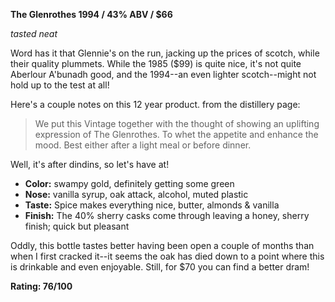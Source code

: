 **The Glenrothes 1994 / 43% ABV / $66**

*tasted neat*

Word has it that Glennie's on the run, jacking up the prices of scotch, while their quality plummets.  While the 1985 ($99) is quite nice, it's not quite Aberlour A'bunadh good, and the 1994--an even lighter scotch--might not hold up to the test at all!

Here's a couple notes on this 12 year product. from the distillery page:

> We put this Vintage together with the thought of showing an uplifting expression of The Glenrothes. To whet the appetite and enhance the mood. Best either after a light meal or before dinner.

Well, it's after dindins, so let's have at!

* **Color:** swampy gold, definitely getting some green
* **Nose:** vanilla syrup, oak attack, alcohol, muted plastic
* **Taste:** Spice makes everything nice, butter, almonds & vanilla
* **Finish:** The 40% sherry casks come through leaving a honey, sherry finish; quick but pleasant

Oddly, this bottle tastes better having been open a couple of months than when I first cracked it--it seems the oak has died down to a point where this is drinkable and even enjoyable.  Still, for $70 you can find a better dram!

**Rating: 76/100** 